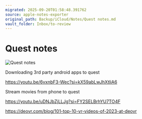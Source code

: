 ```yaml
---
migrated: 2025-09-20T01:58:48.391762
source: apple-notes-exporter
original_path: Backup/iCloud/Notes/Quest notes.md
vault_folder: Inbox/to-review
---
```

# Quest notes 
![Quest notes](images/Quest%20notes.jpeg)

Downloading 3rd party android apps to quest

https://youtu.be/6vxnbF3-Wec?si=kX59abLwJhXtliA6

Stream movies from phone to quest

https://youtu.be/uDNJbZjLLJg?si=FY2SELBrhYU7TO4F

https://deovr.com/blog/101-top-10-vr-videos-of-2023-at-deovr

